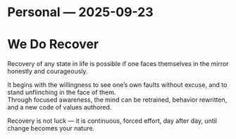 # Personal — 2025-09-23

# We Do Recover
Recovery of any state in life is possible if one faces themselves in the mirror honestly and courageously.  

It begins with the willingness to see one’s own faults without excuse, and to stand unflinching in the face of them.  
Through focused awareness, the mind can be retrained, behavior rewritten, and a new code of values authored.  

Recovery is not luck — it is continuous, forced effort, day after day, until change becomes your nature.

